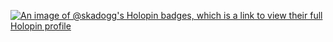 [![An image of @skadogg's Holopin badges, which is a link to view their full Holopin profile](https://holopin.me/skadogg)](https://holopin.io/@skadogg)

<!--### Hi there 👋-->

<!--
**skadogg/skadogg** is a ✨ _special_ ✨ repository because its `README.md` (this file) appears on your GitHub profile.

Here are some ideas to get you started:

- 🔭 I’m currently working on ...
- 🌱 I’m currently learning ...
- 👯 I’m looking to collaborate on ...
- 🤔 I’m looking for help with ...
- 💬 Ask me about ...
- 📫 How to reach me: ...
- 😄 Pronouns: ...
- ⚡ Fun fact: ...
-->
